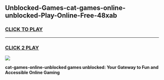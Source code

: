 
## Unblocked-Games-cat-games-online-unblocked-Play-Online-Free-48xab
<h3>
<a href="https://premium76.site?title=cat-games-online-unblocked&ref=26A">CLICK TO PLAY</a></h3>
<hr>

<h3>
<a href="https://premium76.site?title=cat-games-online-unblocked&ref=26A">CLICK 2 PLAY</a>
  
</h3>

<a href="https://premium76.site?title=cat-games-online-unblocked&ref=26A"><img src="https://clearcache.store/games.png"></a>


**cat-games-online-unblocked games unblocked: Your Gateway to Fun and Accessible Online Gaming**
